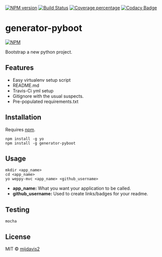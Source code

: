 [![NPM version][npm-image]][npm-url] 
[![Build Status][travis-image]][travis-url] 
[![Coverage percentage][coveralls-image]][coveralls-url] 
[![Codacy Badge][codacy-image]][codacy-url]

# generator-pyboot
 
[![NPM][npm-info-image]][npm-info-url]

Bootstrap a new python project.

## Features

- Easy virtualenv setup script
- README.md
- Travis-Ci yml setup
- Gitignore with the usual suspects.
- Pre-populated requirements.txt

## Installation

Requires [npm](https://www.npmjs.com/).

```
npm install -g yo
npm install -g generator-pyboot
```

## Usage

```
mkdir <app_name>
cd <app_name>
yo weppy-mvc <app_name> <github_username>
```

- **app_name:** What you want your application to be called.
- **github_username:** Used to create links/badges for your readme.

## Testing

``` 
mocha
```

## License

MIT © [mijdavis2](http://mdavisinsc.com)


[npm-image]: https://badge.fury.io/js/generator-pyboot.svg
[npm-url]: https://npmjs.org/package/generator-pyboot
[travis-image]: https://travis-ci.org/mijdavis2/generator-pyboot.svg?branch=master
[travis-url]: https://travis-ci.org/mijdavis2/generator-pyboot
[coveralls-image]: https://coveralls.io/repos/mijdavis2/generator-pyboot/badge.svg
[coveralls-url]: https://coveralls.io/r/mijdavis2/generator-pyboot
[codacy-image]: https://api.codacy.com/project/badge/Grade/97a620c6ff7545a7a71ec89ed7d57b9b
[codacy-url]: https://www.codacy.com/app/mijdavis2/generator-pyboot?utm_source=github.com&amp;utm_medium=referral&amp;utm_content=mijdavis2/generator-pyboot&amp;utm_campaign=Badge_Grade
[npm-info-image]: https://nodei.co/npm/generator-pyboot.png?downloads=true&downloadRank=true&stars=true
[npm-info-url]: https://nodei.co/npm/generator-pyboot/
